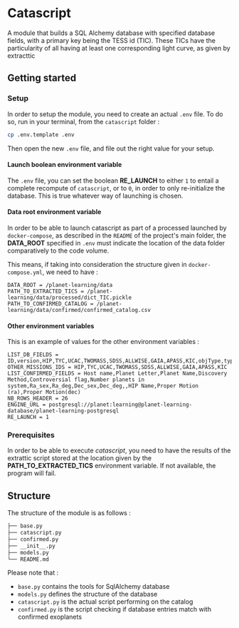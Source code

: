 # Catascript

A module that builds a SQL Alchemy database with specified database fields, with a primary key being the TESS id (TIC). 
These TICs have the particularity of all having at least one corresponding light curve, as given by extracttic

## Getting started

### Setup
In order to setup the module, you need to create an actual `.env` file. To do so, run in your terminal, from the `catascript` folder :

```sh
cp .env.template .env
```

Then open the new `.env` file, and file out the right value for your setup.

#### Launch boolean environment variable

The `.env` file, you can set the boolean **RE_LAUNCH** to either `1` to entail a complete recompute of `catascript`, or to `0`, in order to only re-initialize the database. This is true whatever way of launching is chosen.

#### Data root environment variable

In order to be able to launch catascript as part of a processed launched by `docker-compose`, as described in the `README` of the project's main folder, the **DATA_ROOT** specified in `.env` must indicate the location of the data folder comparatively to the code volume.

This means, if taking into consideration the structure given in `docker-compose.yml`, we need to have : 

```
DATA_ROOT = /planet-learning/data
PATH_TO_EXTRACTED_TICS = /planet-learning/data/processed/dict_TIC.pickle
PATH_TO_CONFIRMED_CATALOG = /planet-learning/data/confirmed/confirmed_catalog.csv
```
#### Other environment variables

This is an example of values for the other environment variables : 
```
LIST_DB_FIELDS = ID,version,HIP,TYC,UCAC,TWOMASS,SDSS,ALLWISE,GAIA,APASS,KIC,objType,typeSrc,ra,dec
OTHER_MISSIONS_IDS = HIP,TYC,UCAC,TWOMASS,SDSS,ALLWISE,GAIA,APASS,KIC
LIST_CONFIRMED_FIELDS = Host name,Planet Letter,Planet Name,Discovery Method,Controversial flag,Number planets in system,Ra_sex,Ra_deg,Dec_sex,Dec_deg,,HIP Name,Proper Motion (ra),Proper Motion(dec)
NB_ROWS_HEADER = 26
ENGINE_URL = postgresql://planet:learning@planet-learning-database/planet-learning-postgresql
RE_LAUNCH = 1
```

### Prerequisites
In order to be able to execute *catascript*, you need to have the results of the extrattic script stored at the location given by the **PATH_TO_EXTRACTED_TICS** environment variable. If not available, the program will fail.

## Structure

The structure of the module is as follows : 

```sh
├── base.py
├── catascript.py
├── confirmed.py
├── __init__.py
├── models.py
└── README.md
```

Please note that :
* `base.py` contains the tools for SqlAlchemy database
* `models.py` defines the structure of the database
* `catascript.py` is the actual script performing on the catalog
* `confirmed.py` is the script checking if database entries match with confirmed exoplanets

